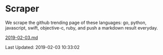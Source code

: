 # Scraper

We scrape the github trending page of these languages: go, python, javascript, swift, objective-c, ruby, and push a markdown result everyday.

[2019-02-03.md](https://github.com/henson/Scraper/blob/master/2019-02-03.md)

Last Updated: 2019-02-03 10:33:02